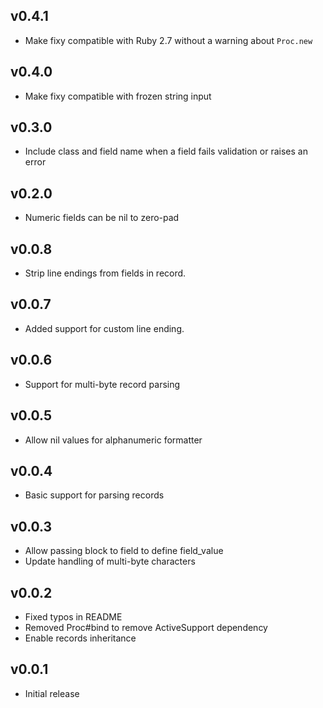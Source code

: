 ## v0.4.1

* Make fixy compatible with Ruby 2.7 without a warning about `Proc.new`

## v0.4.0

* Make fixy compatible with frozen string input

## v0.3.0

* Include class and field name when a field fails validation or raises an error

## v0.2.0

* Numeric fields can be nil to zero-pad

## v0.0.8

* Strip line endings from fields in record.

## v0.0.7

* Added support for custom line ending.

## v0.0.6

* Support for multi-byte record parsing

## v0.0.5

* Allow nil values for alphanumeric formatter

## v0.0.4

* Basic support for parsing records

## v0.0.3

* Allow passing block to field to define field_value
* Update handling of multi-byte characters

## v0.0.2

* Fixed typos in README
* Removed Proc#bind to remove ActiveSupport dependency
* Enable records inheritance

## v0.0.1

* Initial release
